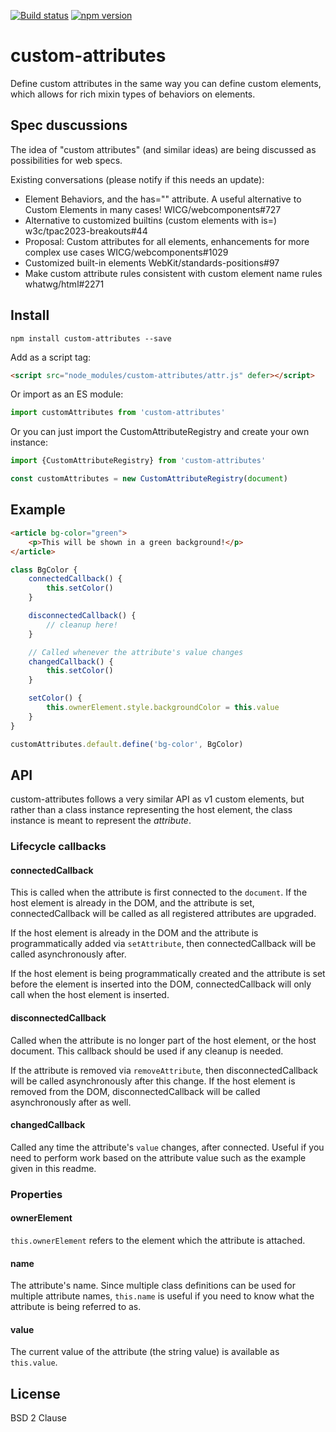 [![Build status](https://github.com/lume/custom-attributes/actions/workflows/tests.yml/badge.svg)](https://github.com/lume/custom-attributes/actions/workflows/tests.yml)
[![npm version](https://badge.fury.io/js/custom-attributes.svg)](http://badge.fury.io/js/custom-attributes)

# custom-attributes

Define custom attributes in the same way you can define custom elements, which allows for rich mixin types of behaviors on elements.

## Spec duscussions

The idea of "custom attributes" (and similar ideas) are being discussed as possibilities for web specs.

Existing conversations (please notify if this needs an update):

- Element Behaviors, and the has="" attribute. A useful alternative to Custom Elements in many cases! WICG/webcomponents#727
- Alternative to customized builtins (custom elements with is=) w3c/tpac2023-breakouts#44
- Proposal: Custom attributes for all elements, enhancements for more complex use cases WICG/webcomponents#1029
- Customized built-in elements WebKit/standards-positions#97
- Make custom attribute rules consistent with custom element name rules whatwg/html#2271

## Install

```shell
npm install custom-attributes --save
```

Add as a script tag:

```html
<script src="node_modules/custom-attributes/attr.js" defer></script>
```

Or import as an ES module:

```js
import customAttributes from 'custom-attributes'
```

Or you can just import the CustomAttributeRegistry and create your own instance:

```js
import {CustomAttributeRegistry} from 'custom-attributes'

const customAttributes = new CustomAttributeRegistry(document)
```

## Example

```html
<article bg-color="green">
	<p>This will be shown in a green background!</p>
</article>
```

```js
class BgColor {
	connectedCallback() {
		this.setColor()
	}

	disconnectedCallback() {
		// cleanup here!
	}

	// Called whenever the attribute's value changes
	changedCallback() {
		this.setColor()
	}

	setColor() {
		this.ownerElement.style.backgroundColor = this.value
	}
}

customAttributes.default.define('bg-color', BgColor)
```

## API

custom-attributes follows a very similar API as v1 custom elements, but rather than a class instance representing the host element, the class instance is meant to represent the _attribute_.

### Lifecycle callbacks

#### connectedCallback

This is called when the attribute is first connected to the `document`. If the host element is already in the DOM, and the attribute is set, connectedCallback will be called as all registered attributes are upgraded.

If the host element is already in the DOM and the attribute is programmatically added via `setAttribute`, then connectedCallback will be called asynchronously after.

If the host element is being programmatically created and the attribute is set before the element is inserted into the DOM, connectedCallback will only call when the host element is inserted.

#### disconnectedCallback

Called when the attribute is no longer part of the host element, or the host document. This callback should be used if any cleanup is needed.

If the attribute is removed via `removeAttribute`, then disconnectedCallback will be called asynchronously after this change. If the host element is removed from the DOM, disconnectedCallback will be called asynchronously after as well.

#### changedCallback

Called any time the attribute's `value` changes, after connected. Useful if you need to perform work based on the attribute value such as the example given in this readme.

### Properties

#### ownerElement

`this.ownerElement` refers to the element which the attribute is attached.

#### name

The attribute's name. Since multiple class definitions can be used for multiple attribute names, `this.name` is useful if you need to know what the attribute is being referred to as.

#### value

The current value of the attribute (the string value) is available as `this.value`.

## License

BSD 2 Clause
